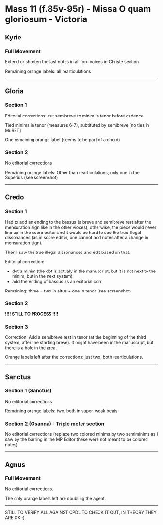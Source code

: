 # Mass 11 (f.85v-95r) - Missa O quam gloriosum - Victoria



## Kyrie
### Full Movement

Extend or shorten the last notes in all foru voices in Christe section

Remaining orange labels: all rearticulations

---

## Gloria
### Section 1

Editorial corrections: cut semibreve to minim in tenor before cadence

Tied minims in tenor (measures 6-7), subtituted by semibreve [no ties in MuRET]

One remaining orange label (seems to be part of a chord)


### Section 2

No editorial corrections

Remaining orange labels: Other than rearticulations, only one in the Superius (see screenshot)

---

## Credo
### Section 1

Had to add an ending to the bassus (a breve and semibreve rest after the mensuration sign like in the other vioces), otherwise, the piece would never line up in the score editor and it would be hard to see the true illegal dissonances (as in score editor, one cannot add notes after a change in mensuration sign).

Then I saw the true illegal dissonances and edit based on that.

Editorial correction:
- dot a minim (the dot is actualy in the manuscript, but it is not next to the minim, but in the next system)
- add the ending of bassus as an editorial corr

Remaining: three = two in altus + one in tenor (see screenshot)


### Section 2

**!!!! STILL TO PROCESS !!!!**


### Section 3

Correction: Add a semibreve rest in tenor (at the beginning of the third system, after the starting breve). It might have been in the manuscript, but there is a hole in the area.

Orange labels left after the corrections: just two, both rearticulations.

---

## Sanctus
### Section 1 (Sanctus)

No editorial corrections

Remaining orange labels: two, both in super-weak beats


### Section 2 (Osanna) - Triple meter section

No editorial corrections (replace two colored minims by two semiminims as I saw by the barring in the MP Editor these were not meant to be colored notes)

---

## Agnus
### Full Movement

No editorial corrections.

The only orange labels left are doubling the agent.

---


STILL TO VERIFY ALL AGAINST CPDL TO CHECK IT OUT, IN THEORY THEY ARE OK :)
